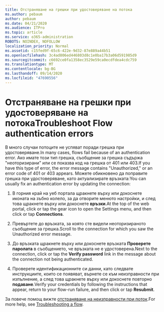 ```yaml
---
title: Отстраняване на грешки при удостоверяване на потока
ms.author: pebaum
author: pebaum
ms.date: 04/21/2020
ms.audience: ITPro
ms.topic: article
ms.service: o365-administration
ROBOTS: NOINDEX, NOFOLLOW
localization_priority: Normal
ms.assetid: c15fed9f-65c6-422e-9d32-87e889a44b51
ms.openlocfilehash: 3c4ad806ed446803d8c1e0ba17b3a06d591985d9
ms.sourcegitcommit: c6692ce0fa1358ec3529e59ca0ecdfdea4cdc759
ms.translationtype: MT
ms.contentlocale: bg-BG
ms.lasthandoff: 09/14/2020
ms.locfileid: "47690556"
---
```

# <a name="troubleshoot-flow-authentication-errors"></a><span data-ttu-id="b78be-102">Отстраняване на грешки при удостоверяване на потока</span><span class="sxs-lookup"><span data-stu-id="b78be-102">Troubleshoot Flow authentication errors</span></span>

<span data-ttu-id="b78be-103">В много случаи потоците не успяват поради грешка при удостоверяване.</span><span class="sxs-lookup"><span data-stu-id="b78be-103">In many cases, flows fail because of an authentication error.</span></span> <span data-ttu-id="b78be-104">Ако имате този тип грешка, съобщение за грешка съдържа "неоторизирани" или се показва код на грешка от 401 или 403.</span><span class="sxs-lookup"><span data-stu-id="b78be-104">If you have this type of error, the error message contains "Unauthorized," or an error code of 401 or 403 appears.</span></span> <span data-ttu-id="b78be-105">Можете обикновено да поправите грешка при удостоверяване, като актуализирате връзката:</span><span class="sxs-lookup"><span data-stu-id="b78be-105">You can usually fix an authentication error by updating the connection:</span></span>
  
1. <span data-ttu-id="b78be-106">В горния край на уеб портала щракнете върху или докоснете иконата на зъбно колело, за да отворите менюто настройки, и след това щракнете върху или докоснете **връзки**.</span><span class="sxs-lookup"><span data-stu-id="b78be-106">At the top of the web portal, click or tap the gear icon to open the Settings menu, and then click or tap **Connections**.</span></span>
    
2. <span data-ttu-id="b78be-107">Превъртете до връзката, за която сте видели неоторизираното съобщение за грешка.</span><span class="sxs-lookup"><span data-stu-id="b78be-107">Scroll to the connection for which you saw the Unauthorized error message.</span></span>
    
3. <span data-ttu-id="b78be-108">До връзката щракнете върху или докоснете връзката **Проверете паролата** в съобщението, че връзката не е удостоверена.</span><span class="sxs-lookup"><span data-stu-id="b78be-108">Next to the connection, click or tap the **Verify password** link in the message about the connection not being authenticated.</span></span> 
    
4. <span data-ttu-id="b78be-109">Проверете идентификационните си данни, като следвате инструкциите, които се появяват, върнете се към неизправности при изпълнение, а след това щракнете върху или докоснете повторно **подаване**.</span><span class="sxs-lookup"><span data-stu-id="b78be-109">Verify your credentials by following the instructions that appear, return to your flow-run failure, and then click or tap **Resubmit**.</span></span>
    
<span data-ttu-id="b78be-110">За повече помощ вижте [отстраняване на неизправности при поток](https://go.microsoft.com/fwlink/?linkid=872110).</span><span class="sxs-lookup"><span data-stu-id="b78be-110">For more help, see [Troubleshooting a flow](https://go.microsoft.com/fwlink/?linkid=872110).</span></span>
  

